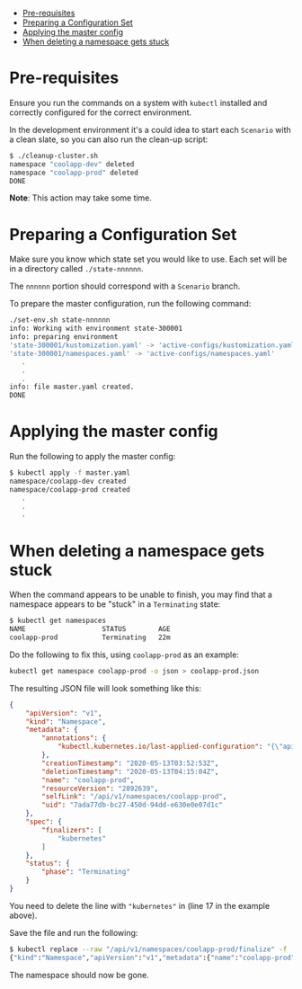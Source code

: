 
- [Pre-requisites](#pre-requisites)
- [Preparing a Configuration Set](#preparing-a-configuration-set)
- [Applying the master config](#applying-the-master-config)
- [When deleting a namespace gets stuck](#when-deleting-a-namespace-gets-stuck)

# Pre-requisites

Ensure you run the commands on a system with `kubectl` installed and correctly configured for the correct environment.

In the development environment it's a could idea to start each `Scenario` with a clean slate, so you can also run the clean-up script:

```bash
$ ./cleanup-cluster.sh 
namespace "coolapp-dev" deleted
namespace "coolapp-prod" deleted
DONE
```

__Note__: This action may take some time.

# Preparing a Configuration Set

Make sure you know which state set you would like to use. Each set will be in a directory called `./state-nnnnnn`.

The `nnnnnn` portion should correspond with a `Scenario` branch.

To prepare the master configuration, run the following command:

```bash
./set-env.sh state-nnnnnn
info: Working with environment state-300001
info: preparing environment
'state-300001/kustomization.yaml' -> 'active-configs/kustomization.yaml'
'state-300001/namespaces.yaml' -> 'active-configs/namespaces.yaml'
   .
   .
   .
info: file master.yaml created.
DONE
```

# Applying the master config

Run the following to apply the master config:

```bash
$ kubectl apply -f master.yaml 
namespace/coolapp-dev created
namespace/coolapp-prod created
   .
   .
   .
```

# When deleting a namespace gets stuck

When the command appears to be unable to finish, you may find that a namespace appears to be "stuck" in a `Terminating` state:

```bash
$ kubectl get namespaces
NAME                   STATUS        AGE
coolapp-prod           Terminating   22m
```

Do the following to fix this, using `coolapp-prod` as an example:

```bash
kubectl get namespace coolapp-prod -o json > coolapp-prod.json
```

The resulting JSON file will look something like this:

```json
{
    "apiVersion": "v1",
    "kind": "Namespace",
    "metadata": {
        "annotations": {
            "kubectl.kubernetes.io/last-applied-configuration": "{\"apiVersion\":\"v1\",\"kind\":\"Namespace\",\"metadata\":{\"annotations\":{},\"name\":\"coolapp-prod\"}}\n"
        },
        "creationTimestamp": "2020-05-13T03:52:53Z",
        "deletionTimestamp": "2020-05-13T04:15:04Z",
        "name": "coolapp-prod",
        "resourceVersion": "2892639",
        "selfLink": "/api/v1/namespaces/coolapp-prod",
        "uid": "7ada77db-bc27-450d-94dd-e630e0e07d1c"
    },
    "spec": {
        "finalizers": [
            "kubernetes"
        ]
    },
    "status": {
        "phase": "Terminating"
    }
}
```

You need to delete the line with `"kubernetes"` in (line 17 in the example above).

Save the file and run the following:

```bash
$ kubectl replace --raw "/api/v1/namespaces/coolapp-prod/finalize" -f ./coolapp-prod.json
{"kind":"Namespace","apiVersion":"v1","metadata":{"name":"coolapp-prod","selfLink":"/api/v1/namespaces/coolapp-prod/finalize","uid":"7ada77db-bc27-450d-94dd-e630e0e07d1c","resourceVersion":"2892639","creationTimestamp":"2020-05-13T03:52:53Z","deletionTimestamp":"2020-05-13T04:15:04Z","annotations":{"kubectl.kubernetes.io/last-applied-configuration":"{\"apiVersion\":\"v1\",\"kind\":\"Namespace\",\"metadata\":{\"annotations\":{},\"name\":\"coolapp-prod\"}}\n"}},"spec":{},"status":{"phase":"Terminating"}}
```

The namespace should now be gone.
